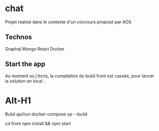 # chat

Projet realisé dans le contexte d'un concours proposé par AOS

## Technos

Graphql
Mongo
React
Docker

## Start the app
Au moment où j'écris, la compilation du build front est cassée, pour lancer la solution en local :

Alt-H1
======
Build api/run
docker-compose up --build

cd front
npm install && npm start
